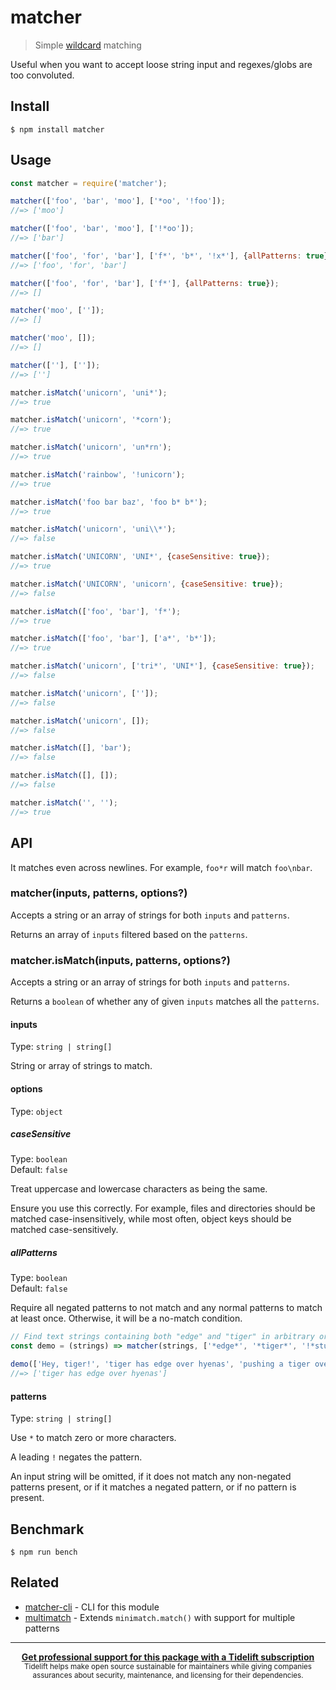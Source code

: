 # matcher

> Simple [wildcard](https://en.wikipedia.org/wiki/Wildcard_character) matching

Useful when you want to accept loose string input and regexes/globs are too convoluted.

## Install

```
$ npm install matcher
```

## Usage

```js
const matcher = require('matcher');

matcher(['foo', 'bar', 'moo'], ['*oo', '!foo']);
//=> ['moo']

matcher(['foo', 'bar', 'moo'], ['!*oo']);
//=> ['bar']

matcher(['foo', 'for', 'bar'], ['f*', 'b*', '!x*'], {allPatterns: true});
//=> ['foo', 'for', 'bar']

matcher(['foo', 'for', 'bar'], ['f*'], {allPatterns: true});
//=> []

matcher('moo', ['']);
//=> []

matcher('moo', []);
//=> []

matcher([''], ['']);
//=> ['']

matcher.isMatch('unicorn', 'uni*');
//=> true

matcher.isMatch('unicorn', '*corn');
//=> true

matcher.isMatch('unicorn', 'un*rn');
//=> true

matcher.isMatch('rainbow', '!unicorn');
//=> true

matcher.isMatch('foo bar baz', 'foo b* b*');
//=> true

matcher.isMatch('unicorn', 'uni\\*');
//=> false

matcher.isMatch('UNICORN', 'UNI*', {caseSensitive: true});
//=> true

matcher.isMatch('UNICORN', 'unicorn', {caseSensitive: true});
//=> false

matcher.isMatch(['foo', 'bar'], 'f*');
//=> true

matcher.isMatch(['foo', 'bar'], ['a*', 'b*']);
//=> true

matcher.isMatch('unicorn', ['tri*', 'UNI*'], {caseSensitive: true});
//=> false

matcher.isMatch('unicorn', ['']);
//=> false

matcher.isMatch('unicorn', []);
//=> false

matcher.isMatch([], 'bar');
//=> false

matcher.isMatch([], []);
//=> false

matcher.isMatch('', '');
//=> true
```

## API

It matches even across newlines. For example, `foo*r` will match `foo\nbar`.

### matcher(inputs, patterns, options?)

Accepts a string or an array of strings for both `inputs` and `patterns`.

Returns an array of `inputs` filtered based on the `patterns`.

### matcher.isMatch(inputs, patterns, options?)

Accepts a string or an array of strings for both `inputs` and `patterns`.

Returns a `boolean` of whether any of given `inputs` matches all the `patterns`.

#### inputs

Type: `string | string[]`

String or array of strings to match.

#### options

Type: `object`

##### caseSensitive

Type: `boolean`\
Default: `false`

Treat uppercase and lowercase characters as being the same.

Ensure you use this correctly. For example, files and directories should be matched case-insensitively, while most often, object keys should be matched case-sensitively.

##### allPatterns

Type: `boolean`\
Default: `false`

Require all negated patterns to not match and any normal patterns to match at least once. Otherwise, it will be a no-match condition.

```js
// Find text strings containing both "edge" and "tiger" in arbitrary order, but not "stunt".
const demo = (strings) => matcher(strings, ['*edge*', '*tiger*', '!*stunt*'], {allPatterns: true});

demo(['Hey, tiger!', 'tiger has edge over hyenas', 'pushing a tiger over the edge is a stunt']);
//=> ['tiger has edge over hyenas']
```

#### patterns

Type: `string | string[]`

Use `*` to match zero or more characters.

A leading `!` negates the pattern.

An input string will be omitted, if it does not match any non-negated patterns present, or if it matches a negated pattern, or if no pattern is present.

## Benchmark

```
$ npm run bench
```

## Related

- [matcher-cli](https://github.com/sindresorhus/matcher-cli) - CLI for this module
- [multimatch](https://github.com/sindresorhus/multimatch) - Extends `minimatch.match()` with support for multiple patterns

---

<div align="center">
	<b>
		<a href="https://tidelift.com/subscription/pkg/npm-matcher?utm_source=npm-matcher&utm_medium=referral&utm_campaign=readme">Get professional support for this package with a Tidelift subscription</a>
	</b>
	<br>
	<sub>
		Tidelift helps make open source sustainable for maintainers while giving companies<br>assurances about security, maintenance, and licensing for their dependencies.
	</sub>
</div>
